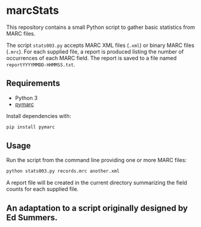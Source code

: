 # marcStats

This repository contains a small Python script to gather basic statistics from MARC files.

The script `stats003.py` accepts MARC XML files (`.xml`) or binary MARC files (`.mrc`).
For each supplied file, a report is produced listing the number of occurrences of each
MARC field. The report is saved to a file named `reportYYYYMMDD-HHMMSS.txt`.

## Requirements
* Python 3
* [pymarc](https://pypi.org/project/pymarc/)

Install dependencies with:

```bash
pip install pymarc
```

## Usage
Run the script from the command line providing one or more MARC files:

```bash
python stats003.py records.mrc another.xml
```

A report file will be created in the current directory summarizing the field counts
for each supplied file.
## An adaptation to a script originally designed by Ed Summers.

